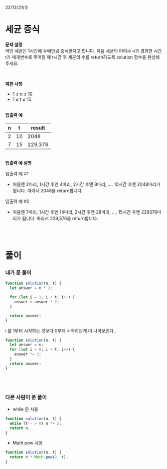 22/12/21/수

<h1>세균 증식</h1>

<strong>문제 설명</strong>  
어떤 세균은 1시간에 두배만큼 증식한다고 합니다. 처음 세균의 마리수 n과 경과한 시간 t가 매개변수로 주어질 때 t시간 후 세균의 수를 return하도록 solution 함수를 완성해주세요.

<br>

<strong>제한 사항</strong>

- 1 ≤ n ≤ 10
- 1 ≤ t ≤ 15

<br>
<strong>입출력 예</strong>

| n   | t   | result  |
| --- | --- | ------- |
| 2   | 10  | 2048    |
| 7   | 15  | 229,376 |

<br>
<strong>입출력 예 설명</strong>

입출력 예 #1

- 처음엔 2마리, 1시간 후엔 4마리, 2시간 후엔 8마리, ..., 10시간 후엔 2048마리가 됩니다. 따라서 2048을 return합니다.

입출력 예 #2

- 처음엔 7마리, 1시간 후엔 14마리, 2시간 후엔 28마리, ..., 15시간 후엔 229376마리가 됩니다. 따라서 229,376을 return합니다.

<br>
<br>

<h1>풀이</h1>
<h3>내가 푼 풀이</h3>

```javascript
function solution(n, t) {
  let answer = n * 2;

  for (let i = 1; i < t; i++) {
    answer = answer * 2;
  }

  return answer;
}
```

i 를 1부터 시작하는 것보다 0부터 시작하는게 더 나아보인다..

```javascript
function solution(n, t) {
  let answer = n;
  for (let i = 0; i < t; i++) {
    answer *= 2;
  }
  return answer;
}
```

<br>
<br>

<h3>다른 사람이 푼 풀이</h3>

- while 문 사용

```javascript
function solution(n, t) {
  while (t-- > 0) n *= 2;
  return n;
}
```

- Math.pow 사용

```javascript
function solution(n, t) {
  return n * Math.pow(2, t);
}
```
